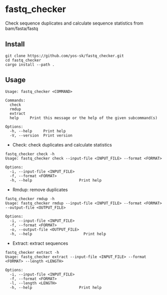 # fastq_checker
Check sequence duplicates and calculate sequence statistics from bam/fasta/fastq

## Install

```
git clone https://github.com/yos-sk/fastq_checker.git
cd fastq_checker
cargo install --path . 
```

## Usage

```
Usage: fastq_checker <COMMAND>

Commands:
  check
  rmdup
  extract
  help     Print this message or the help of the given subcommand(s)

Options:
  -h, --help     Print help
  -V, --version  Print version
```

- Check: check duplicates and calculate statistics
```
fastq_checker check -h
Usage: fastq_checker check --input-file <INPUT_FILE> --format <FORMAT>

Options:
  -i, --input-file <INPUT_FILE>
  -f, --format <FORMAT>
  -h, --help                     Print help
```

- Rmdup: remove duplicates
```
fastq_checker rmdup -h
Usage: fastq_checker rmdup --input-file <INPUT_FILE> --format <FORMAT> --output-file <OUTPUT_FILE>

Options:
  -i, --input-file <INPUT_FILE>
  -f, --format <FORMAT>
  -o, --output-file <OUTPUT_FILE>
  -h, --help                       Print help
```

- Extract: extract sequences
```
fastq_checker extract -h
Usage: fastq_checker extract --input-file <INPUT_FILE> --format <FORMAT> --length <LENGTH>

Options:
  -i, --input-file <INPUT_FILE>
  -f, --format <FORMAT>
  -l, --length <LENGTH>
  -h, --help                     Print help
```
